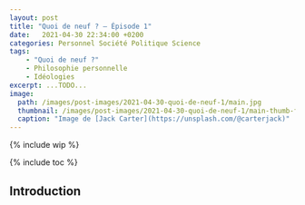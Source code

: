 ```yaml
---
layout: post
title: "Quoi de neuf ? – Épisode 1"
date:   2021-04-30 22:34:00 +0200
categories: Personnel Société Politique Science
tags:
    - "Quoi de neuf ?"
    - Philosophie personnelle
    - Idéologies
excerpt: ...TODO...
image:
  path: /images/post-images/2021-04-30-quoi-de-neuf-1/main.jpg
  thumbnail: /images/post-images/2021-04-30-quoi-de-neuf-1/main-thumb-flat.jpg
  caption: "Image de [Jack Carter](https://unsplash.com/@carterjack)"
---
```


{% include wip %}

{% include toc %}

## Introduction


<!--
    - Les généraux sédicieux et le fantasme fasciste d'une partie de la population (cf. sondage de l'opinion)
    - L'IHU mediterannée porte plainte contre Pr Bik qui a démontré des fraudes dans leurs études
    - Non, la justice n'est pas vraiment laxiste (cf. article du monde en favoris + article de mediapart sur Viry-Châtillon et le threat de Mélusine du 21 avril), debunk bullshit d'Atal et Macron sur la drogue qui ne doit pas être un permis de tuer, etc.
    - Hipocritcité du juge Kavanaugh (cf. Keep Notes)
    - Bref récap d'infos de Hervérifie (pyramide des âges, thromboses, etc.)
    - Réflexion : manque de place en prison -> ajouter des places, mais aussi faire en sorte qu'il n'y en ait pas besoin
    -
 -->